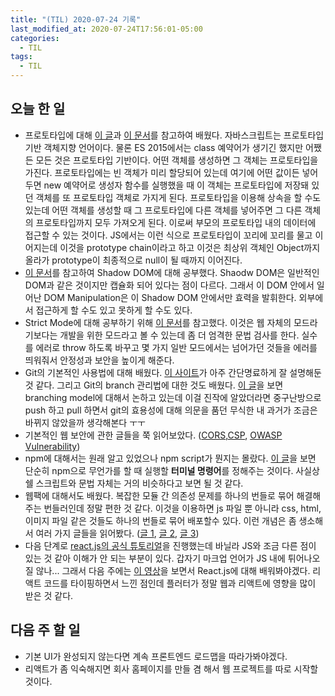 ```yaml
---
title: "(TIL) 2020-07-24 기록"
last_modified_at: 2020-07-24T17:56:01-05:00
categories:
  - TIL
tags:
  - TIL
---
```


## 오늘 한 일
- 프로토타입에 대해 [이 글](https://medium.com/@bluesh55/javascript-prototype-%EC%9D%B4%ED%95%B4%ED%95%98%EA%B8%B0-f8e67c286b67)과 [이 문서](https://developer.mozilla.org/en-US/docs/Web/JavaScript/Inheritance_and_the_prototype_chain)를 참고하여 배웠다. 자바스크립트는 프로토타입 기반 객체지향 언어이다. 물론 ES 2015에서는 class 예약어가 생기긴 했지만 어쨌든 모든 것은 프로토타입 기반이다. 어떤 객체를 생성하면 그 객체는 프로토타입을 가진다. 프로토타입에는 빈 객체가 미리 할당되어 있는데 여기에 어떤 값이든 넣어두면 new 예약어로 생성자 함수를 실행했을 때 이 객체는 프로토타입에 저장돼 있던 객체를 또 프로토타입 객체로 가지게 된다. 프로토타입을 이용해 상속을 할 수도 있는데 어떤 객체를 생성할 때 그 프로토타입에 다른 객체를 넣어주면 그 다른 객체의 프로토타입까지 모두 가져오게 된다. 이로써 부모의 프로토타입 내의 데이터에 접근할 수 있는 것이다. JS에서는 이런 식으로 프로토타입이 꼬리에 꼬리를 물고 이어지는데 이것을 prototype chain이라고 하고 이것은 최상위 객체인 Object까지 올라가 prototype이 최종적으로 null이 될 때까지 이어진다.
- [이 문서](https://developer.mozilla.org/en-US/docs/Web/Web_Components/Using_shadow_DOM)를 참고하여 Shadow DOM에 대해 공부했다. Shaodw DOM은 일반적인 DOM과 같은 것이지만 캡슐화 되어 있다는 점이 다르다. 그래서 이 DOM 안에서 일어난 DOM Manipulation은 이 Shadow DOM 안에서만 효력을 발휘한다. 외부에서 접근하게 할 수도 있고 못하게 할 수도 있다.
- Strict Mode에 대해 공부하기 위해 [이 문서](https://developer.mozilla.org/en-US/docs/Web/JavaScript/Reference/Strict_mode)를 참고했다. 이것은 웹 자체의 모드라기보다는 개발을 위한 모드라고 볼 수 있는데 좀 더 엄격한 문법 검사를 한다. 실수를 에러로 throw 하도록 바꾸고 몇 가지 일반 모드에서는 넘어가던 것들을 에러를 띄워줘서 안정성과 보안을 높이게 해준다.
- Git의 기본적인 사용법에 대해 배웠다. [이 사이트](https://backlog.com/git-tutorial/kr/)가 아주 간단명료하게 잘 설명해둔 것 같다. 그리고 Git의 branch 관리법에 대한 것도 배웠다. [이 글](https://nvie.com/posts/a-successful-git-branching-model/)을 보면 branching model에 대해서 논하고 있는데 이걸 진작에 알았더라면 중구난방으로 push 하고 pull 하면서 git의 효용성에 대해 의문을 품던 무식한 내 과거가 조금은 바뀌지 않았을까 생각해본다 ㅜㅜ
- 기본적인 웹 보안에 관한 글들을 쭉 읽어보았다. ([CORS](https://developer.mozilla.org/en-US/docs/Web/HTTP/CORS),[CSP](https://developer.mozilla.org/en-US/docs/Web/HTTP/CSP), [OWASP Vulnerability](https://owasp.org/www-community/vulnerabilities/))
- npm에 대해서는 원래 알고 있었으나 npm script가 뭔지는 몰랐다. [이 글](https://www.freecodecamp.org/news/introduction-to-npm-scripts-1dbb2ae01633/)을 보면 단순히 npm으로 무언가를 할 때 실행할 **터미널 명령어**를 정해주는 것이다. 사실상 쉘 스크립트와 문법 자체는 거의 비슷하다고 보면 될 것 같다.
- 웹팩에 대해서도 배웠다. 복잡한 모듈 간 의존성 문제를 하나의 번들로 묶어 해결해주는 번들러인데 정말 편한 것 같다. 이것을 이용하면 js 파일 뿐 아니라 css, html, 이미지 파일 같은 것들도 하나의 번들로 묶어 배포할수 있다. 이런 개념은 좀 생소해서 여러 가지 글들을 읽어봤다. ([글 1](https://jeonghwan-kim.github.io/series/2019/12/10/frontend-dev-env-webpack-basic.html), [글 2](https://poiemaweb.com/es6-babel-webpack-2), [글 3](https://velog.io/@jeff0720/React-%EA%B0%9C%EB%B0%9C-%ED%99%98%EA%B2%BD%EC%9D%84-%EA%B5%AC%EC%B6%95%ED%95%98%EB%A9%B4%EC%84%9C-%EB%B0%B0%EC%9A%B0%EB%8A%94-Webpack-%EA%B8%B0%EC%B4%88))
- 다음 단계로 [react.js의 공식 튜토리얼](https://reactjs.org/tutorial/tutorial.html)을 진행했는데 바닐라 JS와 조금 다른 점이 있는 것 같아 이해가 안 되는 부분이 있다. 갑자기 마크업 언어가 JS 내에 튀어나오질 않나... 그래서 다음 주에는 [이 영상](https://www.youtube.com/watch?v=DLX62G4lc44&feature=youtu.be)을 보면서 React.js에 대해 배워봐야겠다. 리액트 코드를 타이핑하면서 느낀 점인데 플러터가 정말 웹과 리액트에 영향을 많이 받은 것 같다.

## 다음 주 할 일
- 기본 UI가 완성되지 않는다면 계속 프론트엔드 로드맵을 따라가봐야겠다.
- 리액트가 좀 익숙해지면 회사 홈페이지를 만들 겸 해서 웹 프로젝트를 따로 시작할 것이다.